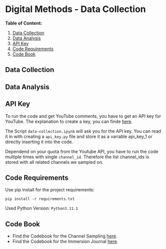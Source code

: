 # Digital Methods - Data Collection

**Table of Content:**

1. [Data Collection](#data-collection)
2. [Data Analysis](#data-analysis)
3. [API Key](#api-key)
4. [Code Requirements](#code-requirements)
5. [Code Book](#code-book)

## Data Collection

## Data Analysis

## API Key

To run the code and get YouTube comments, you have to get an API key for YouTube. The explanation to create a key, you can finde [here](https://developers.google.com/youtube/v3/getting-started#before-you-start).

The Script `data-collection.ipynb` will ask you for the API key. You can read it in with creating a `api_key.py` file and store it as a variable api_key_1 or directly inserting it into the code.

Dependend on your quota from the Youtube API, you have to run the code multiple times with single `channel_id`. Therefore the list channel_ids is stored with all related channels we sampled on.

## Code Requirements

Use pip install for the project requirements:

`pip install -r requirements.txt` 

Used Python Version: `Python3.11.1`

## Code Book

- Find the Codebook for the Channel Sampling [here](documentation/codebook_sampling.md).
- Find the Codebook for the Immersion Journal [here](documentation/codebook_immersion-journal.md).



